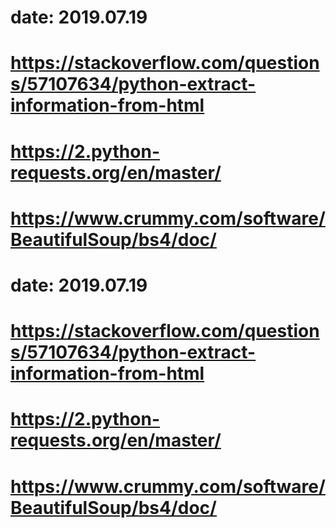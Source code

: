 # date: 2019.07.19
# https://stackoverflow.com/questions/57107634/python-extract-information-from-html
# https://2.python-requests.org/en/master/
# https://www.crummy.com/software/BeautifulSoup/bs4/doc/
# date: 2019.07.19
# https://stackoverflow.com/questions/57107634/python-extract-information-from-html
# https://2.python-requests.org/en/master/
# https://www.crummy.com/software/BeautifulSoup/bs4/doc/
